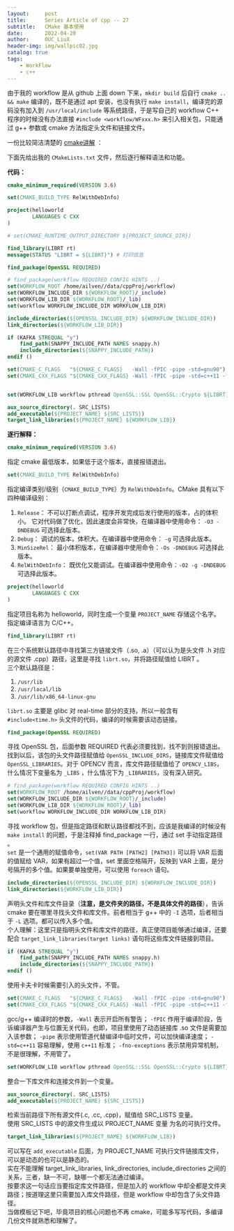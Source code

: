 ```yaml
---
layout:     post
title:      Series Article of cpp -- 27          
subtitle:   CMake 基本使用               
date:       2022-04-20
author:     OUC_LiuX
header-img: img/wallpic02.jpg
catalog: true
tags:          
    - WorkFlow
    - c++
---      
```


由于我的 workflow 是从 github 上面 down 下来，`mkdir build` 后自行 `cmake .. && make` 编译的，既不是通过 apt 安装，也没有执行 `make install`，编译完的源码没有加入到 `/usr/local/include` 等系统路径，于是写自己的 workflow C++ 程序的时候没有办法直接 `#include <workflow/WFxxx.h>` 来引入相关包，只能通过 g++ 参数或 cmake 方法指定头文件和链接文件。      

一份比较简洁清楚的 [cmake讲解](https://zhuanlan.zhihu.com/p/54253350) ：

下面先给出我的 `CMakeLists.txt` 文件，然后逐行解释语法和功能。             

**代码：**             
```cmake    
cmake_minimum_required(VERSION 3.6)

set(CMAKE_BUILD_TYPE RelWithDebInfo)

project(helloworld
		LANGUAGES C CXX
)

# set(CMAKE_RUNTIME_OUTPUT_DIRECTORY ${PROJECT_SOURCE_DIR})         

find_library(LIBRT rt)
message(STATUS "LIBRT = ${LIBRT}") # 打印信息       

find_package(OpenSSL REQUIRED)

# find_package(workflow REQUIRED CONFIG HINTS ..)           
set(WORKFLOW_ROOT /home/ailven//data/cppProj/workflow)
set(WORKFLOW_INCLUDE_DIR ${WORKFLOW_ROOT}/_include)
set(WORKFLOW_LIB_DIR ${WORKFLOW_ROOT}/_lib)
set(workflow WORKFLOW_INCLUDE_DIR WORKFLOW_LIB_DIR)

include_directories(${OPENSSL_INCLUDE_DIR} ${WORKFLOW_INCLUDE_DIR})
link_directories(${WORKFLOW_LIB_DIR})

if (KAFKA STREQUAL "y")
	find_path(SNAPPY_INCLUDE_PATH NAMES snappy.h)
	include_directories(${SNAPPY_INCLUDE_PATH})
endif ()

set(CMAKE_C_FLAGS   "${CMAKE_C_FLAGS}   -Wall -fPIC -pipe -std=gnu90")
set(CMAKE_CXX_FLAGS "${CMAKE_CXX_FLAGS} -Wall -fPIC -pipe -std=c++11 -fno-exceptions")


set(WORKFLOW_LIB workflow pthread OpenSSL::SSL OpenSSL::Crypto ${LIBRT})

aux_source_directory(. SRC_LISTS)
add_executable(${PROJECT_NAME} ${SRC_LISTS})
target_link_libraries(${PROJECT_NAME} ${WORKFLOW_LIB})
```

**逐行解释：**             

```cmake       
cmake_minimum_required(VERSION 3.6)
```       
指定 cmake 最低版本，如果低于这个版本，直接报错退出。           


```cmake 
set(CMAKE_BUILD_TYPE RelWithDebInfo)
```        
指定编译类别/级别（`CMAKE_BUILD_TYPE`）为 `RelWithDebInfo`。CMake 具有以下四种编译级别：           
1. `Release`： 不可以打断点调试，程序开发完成后发行使用的版本，占的体积小。 它对代码做了优化，因此速度会非常快，在编译器中使用命令： `-O3 -DNDEBUG` 可选择此版本。        
2. `Debug`： 调试的版本，体积大。在编译器中使用命令： `-g` 可选择此版本。           
3. `MinSizeRel`： 最小体积版本，在编译器中使用命令：`-Os -DNDEBUG` 可选择此版本。       
4. `RelWithDebInfo`： 既优化又能调试。在编译器中使用命令：`-O2 -g -DNDEBUG` 可选择此版本。          


```cmake 
project(helloworld
		LANGUAGES C CXX
)
```
指定项目名称为 helloworld，同时生成一个变量 `PROJECT_NAME` 存储这个名字。       
指定编译语言为 C/C++。         


```cmake 
find_library(LIBRT rt)
```
在三个系统默认路径中寻找第三方链接文件（.so, .a）（可以认为是头文件 .h 对应的源文件 .cpp）路径，这里是寻找 `librt.so`，并将路径赋值给 LIBRT 。      
三个默认路径是：         
1. `/usr/lib`        
2. `/usr/local/lib`        
3. `/usr/lib/x86_64-linux-gnu`         

`librt.so` 主要是 glibc 对 real-time 部分的支持。所以一般含有 `#include<time.h>` 头文件的代码，编译的时候需要该动态链接。        


```cmake 
find_package(OpenSSL REQUIRED)
```
寻找 OpenSSL 包，后面参数 REQUIRED 代表必须要找到，找不到则报错退出。        
找到以后，该包的头文件路径赋值给 `OpenSSL_INCLUDE_DIRS`，链接库文件赋值给 `OpenSSL_LIBRARIES`。对于 OPENCV 而言，库文件路径赋值给了 `OPENCV_LIBS`，什么情况下变量名为 `_LIBS` ，什么情况下为 `_LIBRARIES`，没有深入研究。           


```cmake
# find_package(workflow REQUIRED CONFIG HINTS ..)           
set(WORKFLOW_ROOT /home/ailven//data/cppProj/workflow)
set(WORKFLOW_INCLUDE_DIR ${WORKFLOW_ROOT}/_include)
set(WORKFLOW_LIB_DIR ${WORKFLOW_ROOT}/_lib)
set(workflow WORKFLOW_INCLUDE_DIR WORKFLOW_LIB_DIR)
```      
寻找 workflow 包，但是指定路径和默认路径都找不到，应该是我编译的时候没有 `make install` 的问题，于是注释掉 find_package 一行，通过 set 手动指定路径 。       
`set` 是一个通用的赋值命令，`set(VAR PATH [PATH2] [PATH3])` 可以将 VAR 后面的值赋给 VAR，如果有超过一个值，set 里面空格隔开，反映到 VAR 上面，是分号隔开的多个值。如果要单独使用，可以使用 `foreach` 语句。        


```cmake
include_directories(${OPENSSL_INCLUDE_DIR} ${WORKFLOW_INCLUDE_DIR})
link_directories(${WORKFLOW_LIB_DIR})
```
声明头文件和库文件目录（**注意，是文件夹的路径，不是具体文件的路径**），告诉 cmake 要在哪里寻找头文件和库文件。前者相当于 g++ 中的 `-I` 选项，后者相当于 `-L` 选项。都可以传入多个值。       
个人理解：这里只是指明头文件和库文件的路径，真正使项目能够通过编译，还要配合 `target_link_libraries(target links)` 语句将这些库文件链接到项目。        


```cmake
if (KAFKA STREQUAL "y")
	find_path(SNAPPY_INCLUDE_PATH NAMES snappy.h)
	include_directories(${SNAPPY_INCLUDE_PATH})
endif ()
```
使用卡夫卡时候需要引入的头文件，不管。            


```cmake
set(CMAKE_C_FLAGS   "${CMAKE_C_FLAGS}   -Wall -fPIC -pipe -std=gnu90")
set(CMAKE_CXX_FLAGS "${CMAKE_CXX_FLAGS} -Wall -fPIC -pipe -std=c++11 -fno-exceptions")
```
gcc/g++ 编译时的参数，`-Wall` 表示开启所有警告； `-fPIC` 作用于编译阶段，告诉编译器产生与位置无关代码，也即，项目里使用了动态链接库 .so 文件是需要加入该参数； `-pipe` 表示使用管道代替编译中临时文件，可以加快编译速度； `-std=c++11` 容易理解，使用 `c++11` 标准； `-fno-exceptions` 表示禁用异常机制，不是很理解，不用管了。          


```cmake
set(WORKFLOW_LIB workflow pthread OpenSSL::SSL OpenSSL::Crypto ${LIBRT})
```
整合一下库文件和连接文件到一个变量。           


```cmake 
aux_source_directory(. SRC_LISTS)
add_executable(${PROJECT_NAME} ${SRC_LISTS})
```
检索当前路径下所有源文件(.c, .cc, .cpp)，赋值给 SRC_LISTS 变量。        
使用 SRC_LISTS 中的源文件生成以 PROJECT_NAME 变量 为名的可执行文件。      


```cmake 
target_link_libraries(${PROJECT_NAME} ${WORKFLOW_LIB})
```       
可以写在 `add_executable` 后面，为 PROJECT_NAME 可执行文件链接库文件，可以是动态的也可以是静态的。         
实在不能理解 target_link_libraries, link_directories, include_directories 之间的关系，三者，缺一不可，缺哪一个都无法通过编译。        
按要求这一句话应当要指定库文件路径，但是加入的 workflow 中却全都是文件夹路径；按道理这里只需要加入库文件路径，但是 workflow 中却包含了头文件路径。         
当做模板记下吧，毕竟项目的核心问题也不再 cmake，可能多写写代码，多编译几份文件就熟悉和理解了。       